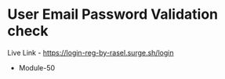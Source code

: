 # User Email Password Validation check

Live Link - https://login-reg-by-rasel.surge.sh/login

- Module-50